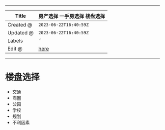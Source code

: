 -----

| Title     | 房产选择 一手房选择 楼盘选择                                 |
| --------- | ----------------------------------------------- |
| Created @ | `2023-06-22T16:40:59Z`                          |
| Updated @ | `2023-06-22T16:40:59Z`                          |
| Labels    | \`\`                                            |
| Edit @    | [here](https://github.com/junxnone/F/issues/90) |

-----

# 楼盘选择

  - 交通
  - 商圈
  - 公园
  - 学校
  - 规划
  - 不利因素
